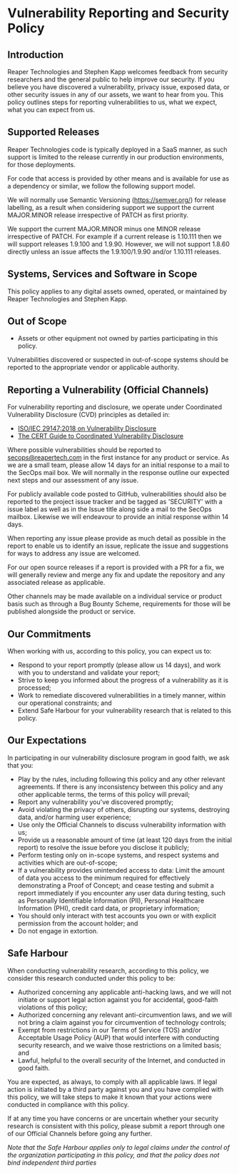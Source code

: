 # Vulnerability Reporting and Security Policy

## Introduction

Reaper Technologies and Stephen Kapp welcomes feedback from security researchers and the general public to help improve our security. If you believe you have discovered a vulnerability, privacy issue, exposed data, or other security issues in any of our assets, we want to hear from you. This policy outlines steps for reporting vulnerabilities to us, what we expect, what you can expect from us.

## Supported Releases

Reaper Technologies code is typically deployed in a SaaS manner, as such support is limited to the release currently in our production environments, for those deployments.

For code that access is provided by other means and is available for use as a dependency or similar, we follow the following support model.

We will normally use Semantic Versioning (<https://semver.org/>) for release labelling, as a result when considering support we support the current MAJOR.MINOR release irrespective of PATCH as first priority.

We support the current MAJOR.MINOR minus one MINOR release irrespective of PATCH. For example if a current release is 1.10.111 then we will support releases 1.9.100 and 1.9.90. However, we will not support 1.8.60 directly unless an issue affects the 1.9.100/1.9.90 and/or 1.10.111 releases.

## Systems, Services and Software in Scope

This policy applies to any digital assets owned, operated, or maintained by Reaper Technologies and Stephen Kapp.

## Out of Scope

- Assets or other equipment not owned by parties participating in this policy.

Vulnerabilities discovered or suspected in out-of-scope systems should be reported to the appropriate vendor or applicable authority.

## Reporting a Vulnerability (Official Channels)

For vulnerability reporting and disclosure, we operate under Coordinated Vulnerability Disclosure (CVD) principles as detailed in:

- [ISO/IEC 29147:2018 on Vulnerability Disclosure](https://www.iso.org/standard/72311.html)
- [The CERT Guide to Coordinated Vulnerability Disclosure](https://resources.sei.cmu.edu/asset_files/SpecialReport/2017_003_001_503340.pdf)

Where possible vulnerabilities should be reported to secops@reapertech.com in the first instance for any product or service. As we are a small team, please allow 14 days for an initial response to a mail to the SecOps mail box. We will normally in the response outline our expected next steps and our assessment of any issue.

For publicly available code posted to GitHub, vulnerabilities should also be reported to the project issue tracker and be tagged as 'SECURITY' with a issue label as well as in the Issue title along side a mail to the SecOps mailbox. Likewise we will endeavour to provide an initial response within 14 days.

When reporting any issue please provide as much detail as possible in the report to enable us to identify an issue, replicate the issue and suggestions for ways to address any issue are welcomed.

For our open source releases if a report is provided with a PR for a fix, we will generally review and merge any fix and update the repository and any associated release as applicable.

Other channels may be made available on a individual service or product basis such as through a Bug Bounty Scheme, requirements for those will be published alongside the product or service.

## Our Commitments

When working with us, according to this policy, you can expect us to:

- Respond to your report promptly (please allow us 14 days), and work with you to understand and validate your report;
- Strive to keep you informed about the progress of a vulnerability as it is processed;
- Work to remediate discovered vulnerabilities in a timely manner, within our operational constraints; and
- Extend Safe Harbour for your vulnerability research that is related to this policy.

## Our Expectations

In participating in our vulnerability disclosure program in good faith, we ask that you:

- Play by the rules, including following this policy and any other relevant agreements. If there is any inconsistency between this policy and any other applicable terms, the terms of this policy will prevail;
- Report any vulnerability you've discovered promptly;
- Avoid violating the privacy of others, disrupting our systems, destroying data, and/or harming user experience;
- Use only the Official Channels to discuss vulnerability information with us;
- Provide us a reasonable amount of time (at least 120 days from the initial report) to resolve the issue before you disclose it publicly;
- Perform testing only on in-scope systems, and respect systems and activities which are out-of-scope;
- If a vulnerability provides unintended access to data: Limit the amount of data you access to the minimum required for effectively demonstrating a Proof of Concept; and cease testing and submit a report immediately if you encounter any user data during testing, such as Personally Identifiable Information (PII), Personal Healthcare Information (PHI), credit card data, or proprietary information;
- You should only interact with test accounts you own or with explicit permission from the account holder; and
- Do not engage in extortion.

## Safe Harbour

When conducting vulnerability research, according to this policy, we consider this research conducted under this policy to be:

- Authorized concerning any applicable anti-hacking laws, and we will not initiate or support legal action against you for accidental, good-faith violations of this policy;
- Authorized concerning any relevant anti-circumvention laws, and we will not bring a claim against you for circumvention of technology controls;
- Exempt from restrictions in our Terms of Service (TOS) and/or Acceptable Usage Policy (AUP) that would interfere with conducting security research, and we waive those restrictions on a limited basis; and
- Lawful, helpful to the overall security of the Internet, and conducted in good faith.

You are expected, as always, to comply with all applicable laws. If legal action is initiated by a third party against you and you have complied with this policy, we will take steps to make it known that your actions were conducted in compliance with this policy.

If at any time you have concerns or are uncertain whether your security research is consistent with this policy, please submit a report through one of our Official Channels before going any further.

*Note that the Safe Harbour applies only to legal claims under the control of the organization participating in this policy, and that the policy does not bind independent third parties*
